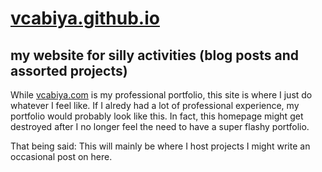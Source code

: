 # [vcabiya.github.io](https://vcabiya.github.io/)
## my website for silly activities (blog posts and assorted projects)
While [vcabiya.com](http://vcabiya.com/) is my professional portfolio, this site is where I just do whatever I feel like. If I alredy had a lot of professional experience, my portfolio would probably look like this. In fact, this homepage might get destroyed after I no longer feel the need to have a super flashy portfolio.

That being said:
This will mainly be where I host projects
I might write an occasional post on here.
